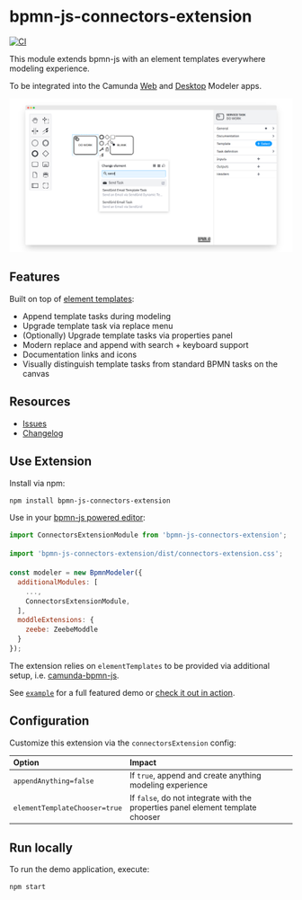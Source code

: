 # bpmn-js-connectors-extension

[![CI](https://github.com/bpmn-io/bpmn-js-connectors-extension/actions/workflows/CI.yml/badge.svg)](https://github.com/bpmn-io/bpmn-js-connectors-extension/actions/workflows/CI.yml)

This module extends bpmn-js with an element templates everywhere modeling experience. 

To be integrated into the Camunda [Web](https://github.com/camunda/web-modeler) and [Desktop](https://github.com/camunda/camunda-modeler) Modeler apps.

[![screenshot](./resources/screenshot.png)](https://potential-winner-9f6a854d.pages.github.io/)


## Features

Built on top of [element templates](https://docs.camunda.io/docs/components/modeler/camunda-modeler/element-templates/camunda-modeler-element-templates/):

* Append template tasks during modeling
* Upgrade template task via replace menu
* (Optionally) Upgrade template tasks via properties panel
* Modern replace and append with search + keyboard support
* Documentation links and icons
* Visually distinguish template tasks from standard BPMN tasks on the canvas

## Resources

* [Issues](https://github.com/bpmn-io/bpmn-js-connectors-extension/issues)
* [Changelog](./CHANGELOG.md)


## Use Extension

Install via npm:

```
npm install bpmn-js-connectors-extension
```

Use in your [bpmn-js powered editor](https://github.com/bpmn-io/bpmn-js):

```javascript
import ConnectorsExtensionModule from 'bpmn-js-connectors-extension';

import 'bpmn-js-connectors-extension/dist/connectors-extension.css';

const modeler = new BpmnModeler({
  additionalModules: [
    ...,
    ConnectorsExtensionModule,
  ],
  moddleExtensions: {
    zeebe: ZeebeModdle
  }
});
```

The extension relies on `elementTemplates` to be provided via additional setup, i.e. [camunda-bpmn-js](https://github.com/camunda/camunda-bpmn-js).

See [`example`](./example) for a full featured demo or [check it out in action](https://potential-winner-9f6a854d.pages.github.io/).


## Configuration

Customize this extension via the `connectorsExtension` config: 

| Option | Impact |
| :--- | :--- |
| `appendAnything=false` | If `true`, append and create anything modeling experience |
| `elementTemplateChooser=true` | If `false`, do not integrate with the properties panel element template chooser |


## Run locally

To run the demo application, execute:

```
npm start
```
